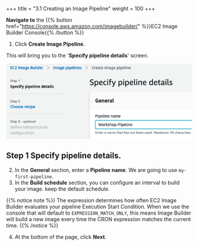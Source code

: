 +++
title = "3.1 Creating an Image Pipeline"
weight = 100
+++

**Navigate to** the {{% button href="https://console.aws.amazon.com/imagebuilder/" %}}EC2 Image Builder Console{{% /button %}}

1. Click **Create Image Pipeline**.

This will bring you to the '**Specify pipeline details**' screen.

![Image Pipeline Details](image-pipeline-details.png)

## Step 1 Specify pipeline details.

2. In the **General** section, enter a **Pipeline name**. We are going to use `my-first-pipeline`.
3. In the **Build schedule** section, you can configure an interval to build your image. keep the default schedule.

{{% notice note %}}
The expression determines how often EC2 Image Builder evaluates your pipeline Execution Start Condition. When we use the console that will default to `EXPRESSION_MATCH_ONLY`, this means Image Builder will build a new image every time the CRON expression matches the current time.
{{% /notice %}}

4. At the bottom of the page, click **Next**.